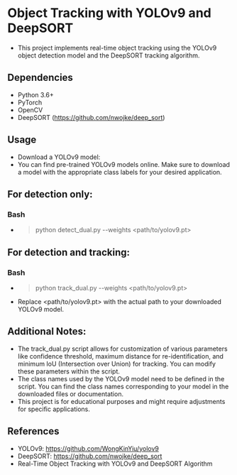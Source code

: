 # Object Tracking with YOLOv9 and DeepSORT
- This project implements real-time object tracking using the YOLOv9 object detection model and the DeepSORT tracking algorithm.

## Dependencies
- Python 3.6+
- PyTorch
- OpenCV
- DeepSORT (https://github.com/nwojke/deep_sort)


## Usage
- Download a YOLOv9 model:
- You can find pre-trained YOLOv9 models online. Make sure to download a model with the appropriate class labels for your desired application.



## For detection only:

### Bash
- > python detect_dual.py --weights <path/to/yolov9.pt> 


## For detection and tracking:

### Bash
- > python track_dual.py --weights <path/to/yolov9.pt>

- Replace <path/to/yolov9.pt> with the actual path to your downloaded YOLOv9 model.

## Additional Notes:
- The track_dual.py script allows for customization of various parameters like confidence threshold, maximum distance for re-identification, and minimum IoU (Intersection over Union) for tracking. You can modify these parameters within the script.
- The class names used by the YOLOv9 model need to be defined in the script. You can find the class names corresponding to your model in the downloaded files or documentation.
- This project is for educational purposes and might require adjustments for specific applications.
## References
- YOLOv9: https://github.com/WongKinYiu/yolov9
- DeepSORT: https://github.com/nwojke/deep_sort
- Real-Time Object Tracking with YOLOv9 and DeepSORT Algorithm
